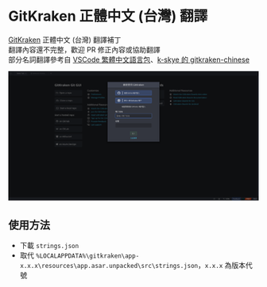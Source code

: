 # GitKraken 正體中文 (台灣) 翻譯

[GitKraken](https://www.gitkraken.com/) 正體中文 (台灣) 翻譯補丁  
翻譯內容還不完整，歡迎 PR 修正內容或協助翻譯  
部分名詞翻譯參考自 [VSCode 繁體中文語言包](https://github.com/microsoft/vscode-loc/tree/master/i18n/vscode-language-pack-zh-hant)、[k-skye 的 gitkraken-chinese](https://github.com/k-skye/gitkraken-chinese)  
  
![screenshot](./screenshot.png)

## 使用方法
- 下載 `strings.json`
- 取代 `%LOCALAPPDATA%\gitkraken\app-x.x.x\resources\app.asar.unpacked\src\strings.json`，`x.x.x` 為版本代號
